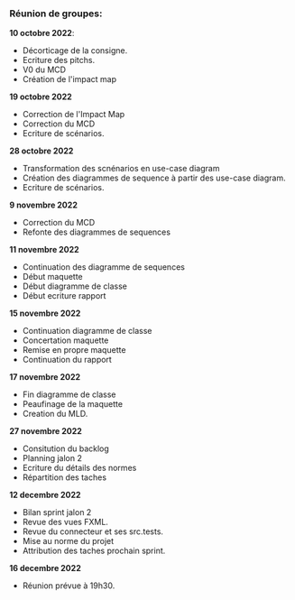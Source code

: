 ### Réunion de groupes:
**10 octobre 2022**:
  + Décorticage de la consigne.
  + Ecriture des pitchs.
  + V0 du MCD
  + Création de l'impact map
 
 **19 octobre 2022**
   + Correction de l'Impact Map
   + Correction du MCD
   + Ecriture de scénarios.

 **28 octobre 2022**
   + Transformation des scnénarios en use-case diagram
   + Création des diagrammes de sequence à partir des use-case diagram. 
   + Ecriture de scénarios.

 **9 novembre 2022**
  + Correction du MCD 
  + Refonte des diagrammes de sequences 
  
  **11 novembre 2022**
  + Continuation des diagramme de sequences
  + Début maquette 
  + Début diagramme de classe
  + Début ecriture rapport
  
  **15 novembre 2022**
  + Continuation diagramme de classe
  + Concertation maquette
  + Remise en propre maquette
  + Continuation du rapport 

  **17 novembre 2022**
  + Fin diagramme de classe
  + Peaufinage de la maquette
  + Creation du MLD.
  
  **27 novembre 2022**
  + Consitution du backlog
  + Planning jalon 2
  + Ecriture du détails des normes
  + Répartition des taches

  **12 decembre 2022**
  + Bilan sprint jalon 2
  + Revue des vues FXML.
  + Revue du connecteur et ses src.tests.
  + Mise au norme du projet
  + Attribution des taches prochain sprint.

  **16 decembre 2022**
  + Réunion prévue à 19h30.


